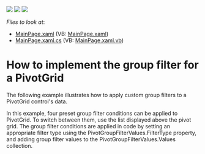 <!-- default badges list -->
![](https://img.shields.io/endpoint?url=https://codecentral.devexpress.com/api/v1/VersionRange/128578206/11.2.5%2B)
[![](https://img.shields.io/badge/Open_in_DevExpress_Support_Center-FF7200?style=flat-square&logo=DevExpress&logoColor=white)](https://supportcenter.devexpress.com/ticket/details/E3688)
[![](https://img.shields.io/badge/📖_How_to_use_DevExpress_Examples-e9f6fc?style=flat-square)](https://docs.devexpress.com/GeneralInformation/403183)
<!-- default badges end -->
<!-- default file list -->
*Files to look at*:

* [MainPage.xaml](./CS/DXPivotGrid_GroupFilter/MainPage.xaml) (VB: [MainPage.xaml](./VB/DXPivotGrid_GroupFilter/MainPage.xaml))
* [MainPage.xaml.cs](./CS/DXPivotGrid_GroupFilter/MainPage.xaml.cs) (VB: [MainPage.xaml.vb](./VB/DXPivotGrid_GroupFilter/MainPage.xaml.vb))
<!-- default file list end -->
# How to implement the group filter for a PivotGrid


<p>The following example illustrates how to apply custom group filters to a PivotGrid control's data.</p><p>In this example, four preset group filter conditions can be applied to PivotGrid. To switch between them, use the list displayed above the pivot grid. The group filter conditions are applied in code by setting an appropriate filter type using the PivotGroupFilterValues.FilterType property, and adding group filter values to the PivotGroupFilterValues.Values collection.</p><br />


<br/>


